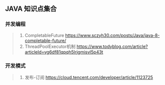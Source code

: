 ## JAVA 知识点集合

 

### 并发编程

> 1. CompletableFuture  https://www.sczyh30.com/posts/Java/java-8-completable-future/
> 2. ThreadPoolExecutor机制 https://www.todyblog.com/article?articleId=vg6df81qpqh5lrjgmisvl5p43t

### 开发模式
> 1. 发布-订阅 https://cloud.tencent.com/developer/article/1123725